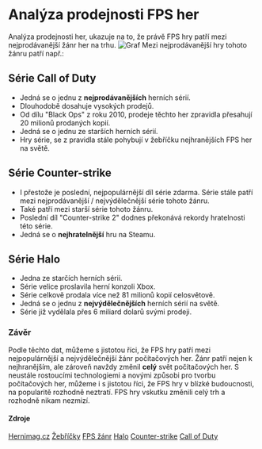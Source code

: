 # Analýza prodejnosti FPS her
Analýza prodejnosti her, ukazuje na to, že právě FPS hry patří mezi nejprodávanější žánr her na trhu.
![Graf]()
Mezi nejprodávanější hry tohoto žánru patří např.:

## Série Call of Duty
- Jedná se o jednu z **nejprodávanějších** herních sérií.
- Dlouhodobě dosahuje vysokých prodejů.
- Od dílu "Black Ops" z roku 2010, prodeje těchto her zpravidla přesahují 20 milionů prodaných kopií.
- Jedná se o jednu ze starších herních sérií.
- Hry série, se z pravidla stále pohybují v žebříčku nejhranějších FPS her na světě.

## Série Counter-strike
- I přestože je poslední, nejpopulárnější díl série zdarma. Série stále patří mezi nejprodávanější / nejvýdělečnější série tohoto žánru.
- Také patří mezi starší série tohoto žánru.
- Poslední díl "Counter-strike 2" dodnes překonává rekordy hratelnosti této série.
- Jedná se o **nejhratelnější** hru na Steamu.

## Série Halo
- Jedna ze starčích herních sérií.
- Série velice proslavila herní konzoli Xbox.
- Série celkově prodala více než 81 milionů kopií celosvětově.
- Jedná se o jednu z **nejvýdělečnějších** herních sérií na světě.
- Série již vydělala přes 6 miliard dolarů svými prodeji.

### Závěr
Podle těchto dat, můžeme s jistotou říci, že FPS hry patří mezi nejpopulárnější a nejvýdělečnější žánr počítačových her.
Žánr patří nejen k nejhranějším, ale zároveň navždy změnil **celý** svět počítačových her.
S neustále rostoucími technologiemi a novými způsobi pro tvorbu počítačových her, můžeme i s jistotou říci, že FPS hry v blízké budoucnosti, na popularitě rozhodně neztratí.
FPS hry vskutku změnili celý trh a rozhodně nikam nezmizí.

#### Zdroje
[Hernimag.cz](https://www.hernimag.cz/742/nejvlivnejsi-fps-akce-na-pc-poslednich-peti-let/?utm_source=chatgpt.com)
[Žebříčky](https://steamdb.info/charts/?tagid=1663)
[FPS žánr](https://en.wikipedia.org/wiki/First-person_shooter#)
[Halo](https://en.wikipedia.org/wiki/Halo_(franchise)#)
[Counter-strike](https://en.wikipedia.org/wiki/Counter-Strike)
[Call of Duty](https://en.wikipedia.org/wiki/Call_of_Duty)
